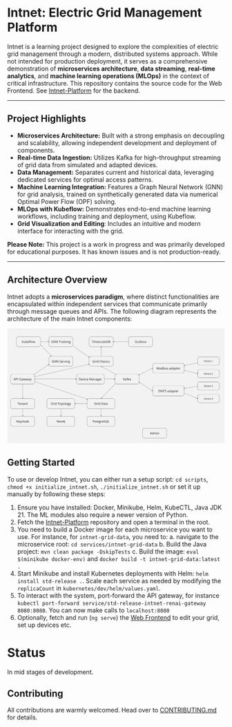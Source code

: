 # Intnet: Electric Grid Management Platform

Intnet is a learning project designed to explore the complexities of electric grid management through a modern, distributed systems approach. While not intended for production deployment, it serves as a comprehensive demonstration of **microservices architecture**, **data streaming**, **real-time analytics**, and **machine learning operations (MLOps)** in the context of critical infrastructure.
This repository contains the source code for the Web Frontend. See [Intnet-Platform](https://github.com/TudorOrban/Intnet-Platform) for the backend.

---

## Project Highlights

* **Microservices Architecture:** Built with a strong emphasis on decoupling and scalability, allowing independent development and deployment of components.
* **Real-time Data Ingestion:** Utilizes Kafka for high-throughput streaming of grid data from simulated and adapted devices.
* **Data Management:** Separates current and historical data, leveraging dedicated services for optimal access patterns.
* **Machine Learning Integration:** Features a Graph Neural Network (GNN) for grid analysis, trained on synthetically generated data via numerical Optimal Power Flow (OPF) solving.
* **MLOps with Kubeflow:** Demonstrates end-to-end machine learning workflows, including training and deployment, using Kubeflow.
* **Grid Visualization and Editing**: Includes an intuitive and modern interface for interacting with the grid.

**Please Note:** This project is a work in progress and was primarily developed for educational purposes. It has known issues and is not production-ready.

---

## Architecture Overview

Intnet adopts a **microservices paradigm**, where distinct functionalities are encapsulated within independent services that communicate primarily through message queues and APIs. The following diagram represents the architecture of the main Intnet components:

![architecture](screenshots/Architecture.png)

## Getting Started

To use or develop Intnet, you can either run a setup script:
`cd scripts`, `chmod +x initialize_intnet.sh`, `./initialize_intnet.sh`
or set it up manually by following these steps:
1. Ensure you have installed: Docker, Minikube, Helm, KubeCTL, Java JDK 21. The ML modules also require a newer version of Python.
2. Fetch the [Intnet-Platform](https://github.com/TudorOrban/Intnet-Platform) repository and open a terminal in the root.
3. You need to build a Docker image for each microservice you want to use. For instance, for `intnet-grid-data`, you need to:
a. navigate to the microservice root: `cd services/intnet-grid-data`
b. Build the Java project: `mvn clean package -DskipTests`
c. Build the image: `eval $(minikube docker-env)` and `docker build -t intnet-grid-data:latest .`
4. Start Minikube and install Kubernetes deployments with Helm: `helm install std-release .`. Scale each service as needed by modifying the `replicaCount` in `kubernetes/dev/helm/values.yaml`.
5. To interact with the system, port-forward the API gateway, for instance `kubectl port-forward service/std-release-intnet-renai-gateway 8080:8080`. You can now make calls to `localhost:8080`
6. Optionally, fetch and run (`ng serve`) the [Web Frontend](https://github.com/TudorOrban/Intnet-WebFrontend) to edit your grid, set up devices etc.

# Status
In mid stages of development.

## Contributing
All contributions are warmly welcomed. Head over to [CONTRIBUTING.md](https://github.com/TudorOrban/Intnet-WebFrontend/blob/main/CONTRIBUTING.md) for details.